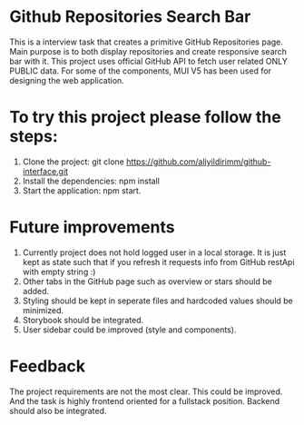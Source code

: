 # Github Repositories Search Bar
This is a interview task that creates a primitive GitHub Repositories page. Main purpose is to both display repositories and create responsive search bar with it. This project uses official GitHub API to fetch user related ONLY PUBLIC data. For some of the components, MUI V5 has been used for designing the web application.

# To try this project please follow the steps:
1. Clone the project: git clone https://github.com/aliyildirimm/github-interface.git
2. Install the dependencies: npm install
3. Start the application: npm start.

# Future improvements
1. Currently project does not hold logged user in a local storage. It is just kept as state such that if you refresh it requests info from GitHub restApi with empty string :)
2. Other tabs in the GitHub page such as overview or stars should be added.
3. Styling should be kept in seperate files and hardcoded values should be minimized.
4. Storybook should be integrated.
5. User sidebar could be improved (style and components).

# Feedback
The project requirements are not the most clear. This could be improved. And the task is highly frontend oriented for a fullstack position. Backend should also be integrated.
